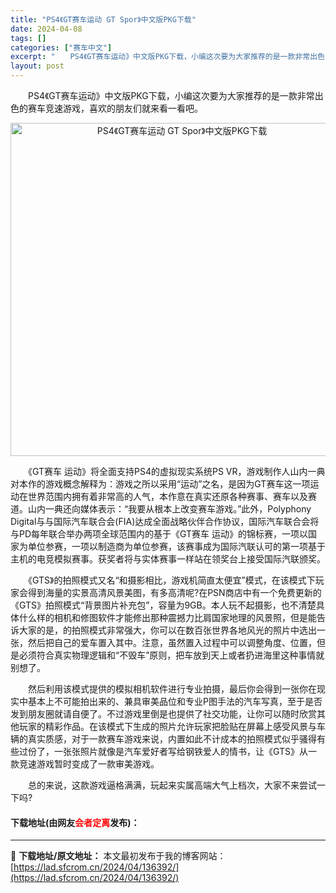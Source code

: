 ```yaml
---
title: "PS4《GT赛车运动 GT Spor》中文版PKG下载"
date: 2024-04-08
tags: []
categories: ["赛车中文"]
excerpt: "　　PS4《GT赛车运动》中文版PKG下载，小编这次要为大家推荐的是一款非常出色的赛车竞速游戏，喜欢的朋友们就来看一看吧。 　　《GT赛车 运动》将全面支持PS4的虚拟现实系统PS VR，游戏制作人山内一典对本作的游戏概念解释为：游戏之所以采用&ldquo;运动&rdquo;之名，是因为GT赛车这一&hellip;"
layout: post
---
```


 <p>　　PS4《GT赛车运动》中文版PKG下载，小编这次要为大家推荐的是一款非常出色的赛车竞速游戏，喜欢的朋友们就来看一看吧。</p> <p align="center"><img align="" border="0" src="https://lad.sfcrom.cn/wp-content/uploads/2024/04/20240408_66137f933aea3.webp" width="533" alt="PS4《GT赛车运动 GT Spor》中文版PKG下载" /></p> <p>　　《GT赛车 运动》将全面支持PS4的虚拟现实系统PS VR，游戏制作人山内一典对本作的游戏概念解释为：游戏之所以采用&ldquo;运动&rdquo;之名，是因为GT赛车这一项运动在世界范围内拥有着非常高的人气，本作意在真实还原各种赛事、赛车以及赛道。山内一典还向媒体表示：&ldquo;我要从根本上改变赛车游戏。&rdquo;此外，Polyphony Digital与与国际汽车联合会(FIA)达成全面战略伙伴合作协议，国际汽车联合会将与PD每年联合举办两项全球范围内的基于《GT赛车 运动》的锦标赛，一项以国家为单位参赛，一项以制造商为单位参赛，该赛事成为国际汽联认可的第一项基于主机的电竞模拟赛事。获奖者将与实体赛事一样站在领奖台上接受国际汽联颁奖。</p> <p>　　《GTS》的拍照模式又名&ldquo;和摄影相比，游戏机简直太便宜&rdquo;模式，在该模式下玩家会得到海量的实景高清风景美图，有多高清呢?在PSN商店中有一个免费更新的《GTS》拍照模式&ldquo;背景图片补充包&rdquo;，容量为9GB。本人玩不起摄影，也不清楚具体什么样的相机和修图软件才能修出那种震撼力比肩国家地理的风景照，但是能告诉大家的是，的拍照模式非常强大，你可以在数百张世界各地风光的照片中选出一张，然后把自己的爱车置入其中。注意，虽然置入过程中可以调整角度、位置，但是必须符合真实物理逻辑和&ldquo;不毁车&rdquo;原则，把车放到天上或者扔进海里这种事情就别想了。</p> <p>　　然后利用该模式提供的模拟相机软件进行专业拍摄，最后你会得到一张你在现实中基本上不可能拍出来的、兼具审美品位和专业P图手法的汽车写真，至于是否发到朋友圈就请自便了。不过游戏里倒是也提供了社交功能，让你可以随时欣赏其他玩家的精彩作品。在该模式下生成的照片允许玩家把脸贴在屏幕上感受风景与车辆的真实质感，对于一款赛车游戏来说，内置如此不计成本的拍照模式似乎骚得有些过份了，一张张照片就像是汽车爱好者写给钢铁爱人的情书，让《GTS》从一款竞速游戏暂时变成了一款审美游戏。</p> <p>　　总的来说，这款游戏逼格满满，玩起来实属高端大气上档次，大家不来尝试一下吗?</p> <p><h4>下载地址(由网友<font color="red">会者定离</font>发布)：</h4></p> 

---
📖 **下载地址/原文地址：** 本文最初发布于我的博客网站：[https://lad.sfcrom.cn/2024/04/136392/](https://lad.sfcrom.cn/2024/04/136392/)
